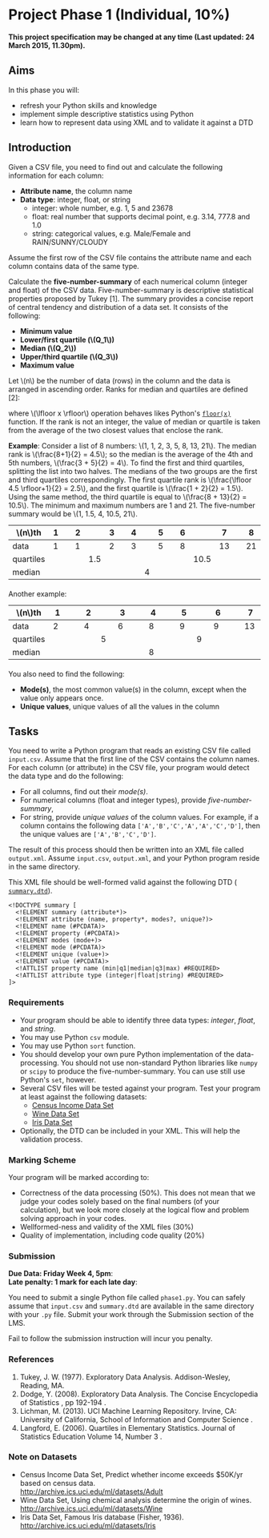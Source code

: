 Project Phase 1 (Individual, 10%)
=================================

**This project specification may be changed at any time (Last updated: 24 March 2015, 11.30pm).**

Aims
----

In this phase you will:

- refresh your Python skills and knowledge
- implement simple descriptive statistics using Python
- learn how to represent data using XML and to validate it against a DTD

Introduction
------------

Given a CSV file, you need to find out and calculate the following information for each column:

- **Attribute name**, the column name
- **Data type**: integer, float, or string
  * integer: whole number, e.g. 1, 5 and 23678
  * float: real number that supports decimal point, e.g. 3.14, 777.8 and 1.0
  * string: categorical values, e.g. Male/Female and RAIN/SUNNY/CLOUDY

Assume the first row of the CSV file contains the attribute name and each column contains data of the same type.

Calculate the **five-number-summary** of each numerical column (integer and float) of the CSV data. Five-number-summary is descriptive statistical properties proposed by Tukey [1]. The summary provides a concise report of central tendency and distribution of a data set. It consists of the following:

- **Minimum value**
- **Lower/first quartile (\\(Q_1\\))**
- **Median (\\(Q_2\\))**
- **Upper/third quartile (\\(Q_3\\))**
- **Maximum value**

Let \\(n\\) be the number of data (rows) in the column and the data is arranged in ascending order. Ranks for median and quartiles are defined [2]:

<div class="math">
<!--
$$\begin{aligned}
median\_rank = \frac{n+1}{2} \\
quartile\_rank = \frac{\lfloor median\_rank \rfloor+1}{2}
\end{aligned}$$
-->
</div>

where \\(\lfloor x \rfloor\\) operation behaves likes Python's [`floor(x)`](https://docs.python.org/2/library/math.html#math.floor) function. If the rank is not an integer, the value of median or quartile is taken from the average of the two closest values that enclose the rank.

**Example**: Consider a list of 8 numbers: \\(1, 1, 2, 3, 5, 8, 13, 21\\). The median rank is \\(\frac{8+1}{2} = 4.5\\); so the median is the average of the 4th and 5th numbers, \\(\frac{3 + 5}{2} = 4\\). To find the first and third quartiles, splitting the list into two halves. The medians of the two groups are the first and third quartiles correspondingly. The first quartile rank is \\(\frac{\lfloor 4.5 \rfloor+1}{2} = 2.5\\), and the first quartile is \\(\frac{1 + 2}{2} = 1.5\\). Using the same method, the third quartile is equal to \\(\frac{8 + 13}{2} = 10.5\\). The minimum and maximum numbers are 1 and 21. The five-number summary would be \\(1, 1.5, 4, 10.5, 21\\).

<style>
table {
  margin: 10px auto 20px;
}

table:nth-of-type(1) td, table:nth-of-type(1) th {
  width: 30px;
}

table:nth-of-type(2) td, table:nth-of-type(2) th {
  width: 30px;
}

</style>

|\\(n\\)th | 1 |   | 2 |     | 3 |   | 4 |   | 5 |   | 6 |      | 7  |   | 8 |
|----------|---|---|---|-----|---|---|---|---|---|---|---|------|----|---|---|
|data      | 1 |   | 1 |     | 2 |   | 3 |   | 5 |   | 8 |      | 13 |   | 21|
|quartiles |   |   |   | 1.5 |   |   |   |   |   |   |   | 10.5 |    |   |   |
|median    |   |   |   |     |   |   |   | 4 |   |   |   |      |    |   |   |

Another example:

|\\(n\\)th | 1 |   | 2 |   | 3 |   | 4 |   | 5 |   | 6 |   | 7  |
|----------|---|---|---|---|---|---|---|---|---|---|---|---|----|
|data      | 2 |   | 4 |   | 6 |   | 8 |   | 9 |   | 9 |   | 13 |
|quartiles |   |   |   | 5 |   |   |   |   |   | 9 |   |   |    |
|median    |   |   |   |   |   |   | 8 |   |   |   |   |   |    |

You also need to find the following:

- **Mode(s)**, the most common value(s) in the column, except when the value only appears once.
- **Unique values**, unique values of all the values in the column


Tasks
-----

You need to write a Python program that reads an existing CSV file called `input.csv`. Assume that the first line of the CSV contains the column names. For each column (or attribute) in the CSV file, your program would detect the data type and do the following:

- For all columns, find out their *mode(s)*.
- For numerical columns (float and integer types), provide *five-number-summary*,
- For string, provide *unique values* of the column values. For example, if a column contains the following data `['A','B','C','A','A','C','D']`, then the unique values are `['A','B','C','D']`.

The result of this process should then be written into an XML file called `output.xml`. Assume `input.csv`, `output.xml`, and your Python program reside in the same directory.

This XML file should be well-formed valid against the following DTD (<a href="summary.dtd" file="code"> `summary.dtd`</a>).

```
<!DOCTYPE summary [
  <!ELEMENT summary (attribute*)>
  <!ELEMENT attribute (name, property*, modes?, unique?)>
  <!ELEMENT name (#PCDATA)>
  <!ELEMENT property (#PCDATA)>
  <!ELEMENT modes (mode+)>
  <!ELEMENT mode (#PCDATA)>
  <!ELEMENT unique (value+)>
  <!ELEMENT value (#PCDATA)>
  <!ATTLIST property name (min|q1|median|q3|max) #REQUIRED>
  <!ATTLIST attribute type (integer|float|string) #REQUIRED>
]>
```

### Requirements

- Your program should be able to identify three data types: *integer*, *float*, and *string*.
- You may use Python `csv` module.
- You may use Python `sort` function.
- You should develop your own pure Python implementation of the data-processing. You should not use non-standard Python libraries like `numpy` or `scipy` to produce the five-number-summary. You can use still use Python's `set`, however.
- Several CSV files will be tested against your program. Test your program at least against the following datasets:
  * <a file="data" href="adult.csv"> Census Income Data Set</a>
  * <a file="data" href="wine.csv"> Wine Data Set</a>
  * <a file="data" href="iris.csv"> Iris Data Set</a>
- Optionally, the DTD can be included in your XML. This will help the validation process.

### Marking Scheme

Your program will be marked according to:

- Correctness of the data processing (50%). This does not mean that we judge your codes solely based on the final numbers (of your calculation), but we look more closely at the logical flow and problem solving approach in your codes.
- Wellformed-ness and validity of the XML files (30%)
- Quality of implementation, including code quality (20%)

### Submission

**Due Data: Friday Week 4, 5pm**:<br />
**Late penalty: 1 mark for each late day**:

You need to submit a single Python file called `phase1.py`. You can safely assume that `input.csv` and `summary.dtd` are available in the same directory with your `.py` file. Submit your work through the Submission section of the LMS.

Fail to follow the submission instruction will incur you penalty.

### References

1. Tukey, J. W. (1977). Exploratory Data Analysis. Addison-Wesley, Reading, MA.
2. Dodge, Y. (2008). Exploratory Data Analysis. The Concise Encyclopedia of Statistics
  , pp 192-194 <a href="http://link.springer.com.ezp.lib.unimelb.edu.au/referenceworkentry/10.1007/978-0-387-32833-1_136/fulltext.html" file="link"></a>.
3. Lichman, M. (2013). UCI Machine Learning Repository. Irvine, CA: University of California, School of Information and Computer Science <a href="http://archive.ics.uci.edu/ml" file="link"></a>.
4. Langford, E. (2006). Quartiles in Elementary Statistics. Journal of Statistics Education Volume 14, Number 3 <a href="www.amstat.org/publications/jse/v14n3/langford.html" file="link"></a>.

### Note on Datasets

- Census Income Data Set, Predict whether income exceeds $50K/yr based on census data.<br />
  http://archive.ics.uci.edu/ml/datasets/Adult
- Wine Data Set, Using chemical analysis determine the origin of wines.<br />
  http://archive.ics.uci.edu/ml/datasets/Wine
- Iris Data Set, Famous Iris database (Fisher, 1936).<br />
  http://archive.ics.uci.edu/ml/datasets/Iris
